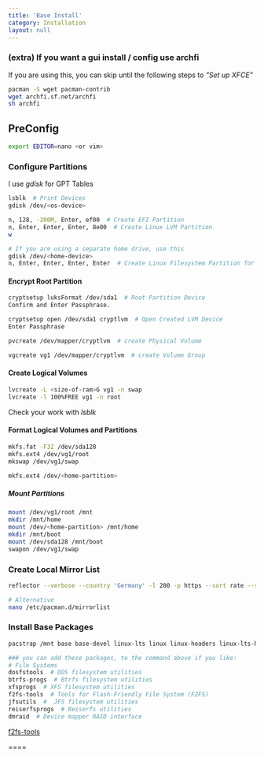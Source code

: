 ```yaml
---
title: 'Base Install'
category: Installation
layout: null
---
```


### (extra) If you want a gui install / config use archfi
If you are using this, you can skip until the following steps to *"Set up XFCE"*
```bash
pacman -S wget pacman-contrib
wget archfi.sf.net/archfi
sh archfi
```

## PreConfig
```bash
export EDITOR=nano <or vim>
```

### Configure Partitions
I use *gdisk* for GPT Tables
```bash
lsblk  # Print Devices
gdisk /dev/<os-device>

n, 128, -200M, Enter, ef00  # Create EFI Partition
n, Enter, Enter, Enter, 8e00  # Create Linux LVM Partition
w

# If you are using a separate home drive, use this
gdisk /dev/<home-device>
n, Enter, Enter, Enter, Enter  # Create Linux Filesystem Partition for the entire drive
```
#### Encrypt Root Partition
```bash
cryptsetup luksFormat /dev/sda1  # Root Partition Device
Confirm and Enter Passphrase.

cryptsetup open /dev/sda1 cryptlvm  # Open Created LVM Device
Enter Passphrase

pvcreate /dev/mapper/cryptlvm  # create Physical Volume

vgcreate vg1 /dev/mapper/cryptlvm  # create Volume Group
```

#### Create Logical Volumes
```bash
lvcreate -L <size-of-ram>G vg1 -n swap
lvcreate -l 100%FREE vg1 -n root
```
Check your work with *lsblk*

#### Format Logical Volumes and Partitions
```bash
mkfs.fat -F32 /dev/sda128
mkfs.ext4 /dev/vg1/root
mkswap /dev/vg1/swap

mkfs.ext4 /dev/<home-partition>
```

##### Mount Partitions
```bash
mount /dev/vg1/root /mnt
mkdir /mnt/home
mount /dev/<home-partition> /mnt/home
mkdir /mnt/boot
mount /dev/sda128 /mnt/boot
swapon /dev/vg1/swap
```

### Create Local Mirror List
```bash
reflector --verbose --country 'Germany' -l 200 -p https --sort rate --save /etc/pacman.d/mirrorlist

# Alternative
nano /etc/pacman.d/mirrorlist
```

### Install Base Packages
```bash
pacstrap /mnt base base-devel linux-lts linux linux-headers linux-lts-headers  linux-firmware nano vim dhcpcd lvm2 reflector  

### you can add these packages, to the command above if you like:
# File Systems
dosfstools  # DOS filesystem utilities
btrfs-progs  # Btrfs filesystem utilities
xfsprogs  # XFS filesystem utilities
f2fs-tools  # Tools for Flash-Friendly File System (F2FS)
jfsutils  #  JFS filesystem utilities
reiserfsprogs  # Reiserfs utilities
dmraid  # Device mapper RAID interface

```
[f2fs-tools](https://archlinux.org/packages/extra/x86_64/f2fs-tools/ "View package details for f2fs-tools")

====